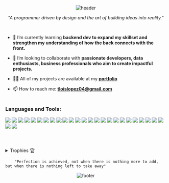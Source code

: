 <!-- 
<div align="center">
<img  align="right" height="200" src="/rightt.png"  />
<img align="left" height="200" src="/leftt.png"  />
<h1 align="center">Hi 👋, I'm Tiffany</h1>
</div> 
-->
<div align="center">
  
![header](https://capsule-render.vercel.app/api?type=waving&color=gradient&height=200&section=header&text=Hello!%20I'm%20Tiffany%20&fontSize=40&animation=twinkling&fontAlignY=35)
</div>

<p align="center"><i>"A programmer driven by design and the art of building ideas into reality."</i></p>
<br>

- 🌱 I’m currently learning **backend dev to expand my skillset and strengthen my understanding of how the back connects with the front.**

- 👯 I’m looking to collaborate with **passionate developers, data enthusiasts, business professionals who aim to create impactful projects.**

- 👨‍💻 All of my projects are available at my **[portfolio](https://scratch-portfolio-jet.vercel.app/)**

- 📫 How to reach me: **tloislopez04@gmail.com**

<!-- 
         A programmer driven by design and the art of building ideas into reality.
<h1 align="center">Hi 👋, I'm Tiffany</h1>        
[![Typing SVG](https://readme-typing-svg.demolab.com?font=Fira+Code&size=22&pause=1000&color=00F7F7&width=435&lines=A+Programmer+Driven+by+Design;Turning+Ideas+into+Reality;Always+Learning+New+Things)](https://git.io/typing-svg)
<h3 align="center">A passionate frontend developer from India</h3>
<p align="left"> <img src="https://komarev.com/ghpvc/?username=iffois-prog&label=Profile%20views&color=0e75b6&style=flat" alt="iffois-prog" /> </p>
<p align="left"> <a href="https://github.com/ryo-ma/github-profile-trophy"><img src="https://github-profile-trophy.vercel.app/?username=iffois-prog" alt="iffois-prog" /></a> </p>
<h3 align="center">A programmer driven by design and the art of building ideas into reality.</h3>
<p align="left"> <img src="https://komarev.com/ghpvc/?username=iffois-prog&label=Profile%20views&color=0e75b6&style=flat" alt="iffois-prog" /> </p>
<img src="https://img.shields.io/badge/Arduino-00979D?style=for-the-badge&logo=arduino&logoColor=white" />
-->

<h1 align="center"></h1>

<h3 align="left">Languages and Tools:</h3>
<p align="left">
  <img src="https://img.shields.io/badge/Bootstrap-7952B3?style=for-the-badge&logo=bootstrap&logoColor=white" />
  <img src="https://img.shields.io/badge/Chart.js-FF6384?style=for-the-badge&logo=chartdotjs&logoColor=white" />
  <img src="https://img.shields.io/badge/C++-00599C?style=for-the-badge&logo=c%2B%2B&logoColor=white" />
  <img src="https://img.shields.io/badge/CSS3-1572B6?style=for-the-badge&logo=css3&logoColor=white" />
  <img src="https://img.shields.io/badge/Figma-F24E1E?style=for-the-badge&logo=figma&logoColor=white" />
  <img src="https://img.shields.io/badge/Git-F05032?style=for-the-badge&logo=git&logoColor=white" />
  <img src="https://img.shields.io/badge/HTML5-E34F26?style=for-the-badge&logo=html5&logoColor=white" />
  <img src="https://img.shields.io/badge/JavaScript-F7DF1E?style=for-the-badge&logo=javascript&logoColor=black" />
  <img src="https://img.shields.io/badge/MATLAB-0076A8?style=for-the-badge&logo=mathworks&logoColor=white" />
  <img src="https://img.shields.io/badge/MySQL-4479A1?style=for-the-badge&logo=mysql&logoColor=white" />
  <img src="https://img.shields.io/badge/Next.js-000000?style=for-the-badge&logo=nextdotjs&logoColor=white" />
  <img src="https://img.shields.io/badge/Pandas-150458?style=for-the-badge&logo=pandas&logoColor=white" />
  <img src="https://img.shields.io/badge/Photoshop-31A8FF?style=for-the-badge&logo=adobephotoshop&logoColor=white" />
  <img src="https://img.shields.io/badge/Python-3776AB?style=for-the-badge&logo=python&logoColor=white" />
  <img src="https://img.shields.io/badge/Qt-41CD52?style=for-the-badge&logo=qt&logoColor=white" />
  <img src="https://img.shields.io/badge/React-20232A?style=for-the-badge&logo=react&logoColor=61DAFB" />
  <img src="https://img.shields.io/badge/React_Native-20232A?style=for-the-badge&logo=react&logoColor=61DAFB" />
  <img src="https://img.shields.io/badge/SQLite-003B57?style=for-the-badge&logo=sqlite&logoColor=white" />
  <img src="https://img.shields.io/badge/Tailwind_CSS-38B2AC?style=for-the-badge&logo=tailwindcss&logoColor=white" />
  <img src="https://img.shields.io/badge/TypeScript-3178C6?style=for-the-badge&logo=typescript&logoColor=white" />
        
<img src="https://img.shields.io/badge/Vite-646CFF?style=for-the-badge&logo=vite&logoColor=white" />
  <img src="https://img.shields.io/badge/Anaconda-44A833?style=for-the-badge&logo=anaconda&logoColor=white" />
  <img src="https://img.shields.io/badge/shadcn%2Fui-000000?style=for-the-badge&logo=radix-ui&logoColor=white" />
  <img src="https://img.shields.io/badge/XAMPP-FB7A24?style=for-the-badge&logo=xampp&logoColor=white" />
  <img src="https://img.shields.io/badge/AutoCAD-E51050?style=for-the-badge&logo=autodesk&logoColor=white" />
  <img src="https://img.shields.io/badge/Android_Studio-3DDC84?style=for-the-badge&logo=androidstudio&logoColor=white" />
  <img src="https://img.shields.io/badge/Vercel-000000?style=for-the-badge&logo=vercel&logoColor=white" />
</p>

<h1 align="center"></h1>
<br>

<details marginTop="20px">
  <summary>Trophies 🏆</summary>
  <p align="left">
    <a href="https://github.com/ryo-ma/github-profile-trophy">
      <img src="https://github-profile-trophy.vercel.app/?username=iffois-prog&theme=dracula&no-frame=true&no-bg=true&margin-w=15" alt="iffois-prog" />
    </a>
  </p>
</details>

<!-- 
<h3 align="left">Connect with me:</h3>
<p align="left">
<a href="https://linkedin.com/in/name" target="blank"><img align="center" src="https://raw.githubusercontent.com/rahuldkjain/github-profile-readme-generator/master/src/images/icons/Social/linked-in-alt.svg" alt="name" height="30" width="40" /></a>
</p>

<p><img align="left" src="https://github-readme-stats.vercel.app/api/top-langs?username=iffois-prog&show_icons=true&locale=en&layout=compact" alt="iffois-prog" /></p>
<p>&nbsp;<img align="center" src="https://github-readme-stats.vercel.app/api?username=iffois-prog&show_icons=true&locale=en" alt="iffois-prog" /></p>
<p><img align="center" src="https://github-readme-streak-stats.herokuapp.com/?user=iffois-prog&" alt="iffois-prog" /></p> 
-->

        "Perfection is achieved, not when there is nothing more to add, but when there is nothing left to take away" 

<div align="center">

![footer](https://capsule-render.vercel.app/api?type=waving&customColorList=FFD700,FFA500&height=150&section=footer)
</div>
